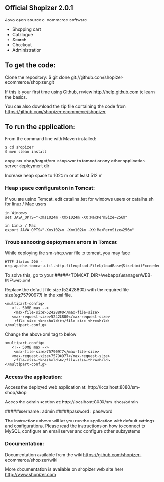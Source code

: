 Official Shopizer 2.0.1
-------------------
Java open source e-commerce software

- Shopping cart
- Catalogue
- Search
- Checkout
- Administration


To get the code:
-------------------
Clone the repository:
$ git clone git://github.com/shopizer-ecommerce/shopizer.git

If this is your first time using Github, review http://help.github.com to learn the basics.

You can also download the zip file containing the code from https://github.com/shopizer-ecommerce/shopizer 

To run the application:
-------------------	
From the command line with Maven installed:

	$ cd shopizer
	$ mvn clean install
	


copy sm-shop/target/sm-shop.war to tomcat or any other application server deployment dir

Increase heap space to 1024 m or at least 512 m

### Heap space configuration in Tomcat:


If you are using Tomcat, edit catalina.bat for windows users or catalina.sh for linux / Mac users

	in Windows
	set JAVA_OPTS="-Xms1024m -Xmx1024m -XX:MaxPermSize=256m" 
	
	in Linux / Mac
	export JAVA_OPTS="-Xms1024m -Xmx1024m -XX:MaxPermSize=256m" 

### Troubleshooting deployment errors in Tomcat

While deploying the sm-shop.war file to tomcat, you may face 

    HTTP Status 500 - org.apache.tomcat.util.http.fileupload.FileUploadBase$SizeLimitExceededException

To solve this, go to your 
#####\<TOMCAT_DIR>\webapps\manager\WEB-INF\web.xml

Replace the default file size (52428800) with the required file size(eg:75790977) in the xml file.

    <multipart-config>
       <!-- 50MB max -->
        <max-file-size>52428800</max-file-size>
       <max-request-size>52428800</max-request-size>
        <file-size-threshold>0</file-size-threshold>
    </multipart-config>
    
Change the above xml tag to below

    <multipart-config>
       <!-- 50MB max -->
        <max-file-size>75790977</max-file-size>
       <max-request-size>75790977</max-request-size>
        <file-size-threshold>0</file-size-threshold>
    </multipart-config>

### Access the application:


Access the deployed web application at: http://localhost:8080/sm-shop/shop

Acces the admin section at: http://localhost:8080/sm-shop/admin

#####username : admin
#####password : password

The instructions above will let you run the application with default settings and configurations.
Please read the instructions on how to connect to MySQL, configure an email server and configure other subsystems

### Documentation:

Documentation available from the wiki <https://github.com/shopizer-ecommerce/shopizer/wiki>

More documentation is available on shopizer web site here <http://www.shopizer.com>
